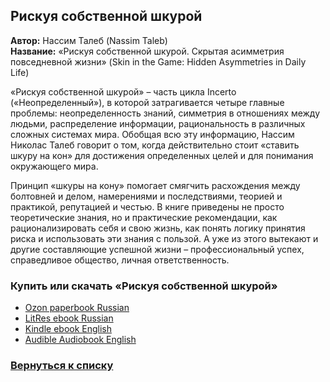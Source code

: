 ## Рискуя собственной шкурой 
**Автор:** Нассим Талеб (Nassim Taleb) <br />
**Название:** «Рискуя собственной шкурой. Скрытая асимметрия повседневной жизни» (Skin in the Game: Hidden Asymmetries in Daily Life) <br />
 
«Рискуя собственной шкурой» – часть цикла Incerto («Неопределенный»), в которой затрагивается четыре главные проблемы: неопределенность знаний, симметрия в отношениях между людьми, распределение информации, рациональность в различных сложных системах мира. Обобщая всю эту информацию, Нассим Николас Талеб говорит о том, когда действительно стоит «ставить шкуру на кон» для достижения определенных целей и для понимания окружающего мира.

Принцип «шкуры на кону» помогает смягчить расхождения между болтовней и делом, намерениями и последствиями, теорией и практикой, репутацией и честью. В книге приведены не просто теоретические знания, но и практические рекомендации, как рационализировать себя и свою жизнь, как понять логику принятия риска и использовать эти знания с пользой. А уже из этого вытекают и другие составляющие успешной жизни – профессиональный успех, справедливое общество, личная ответственность. 

### Купить или скачать «Рискуя собственной шкурой»  
* [Ozon paperbook Russian](https://www.ozon.ru/context/detail/id/146842421/)
* [LitRes ebook Russian](https://www.litres.ru/nassim-nikolas-taleb/riskuya-sobstvennoy-shkuroy-skrytaya-asimmetriya-povs/)
* [Kindle ebook English](https://www.amazon.com/Skin-Game-Hidden-Asymmetries-Daily-ebook/dp/B077QY23RV/)
* [Audible Audiobook English](https://www.amazon.com/Skin-Game-Hidden-Asymmetries-Daily/dp/B077BSK9LC/)

### [Вернуться к списку](https://github.com/golodnyj/TheBestITBooks)